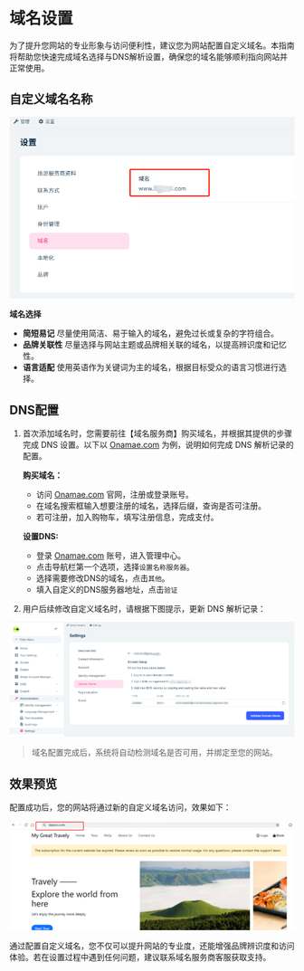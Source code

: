 # 域名设置

为了提升您网站的专业形象与访问便利性，建议您为网站配置自定义域名。本指南将帮助您快速完成域名选择与DNS解析设置，确保您的域名能够顺利指向网站并正常使用。

## 自定义域名名称

![自定义域名名称](images/www.jpg)

**域名选择**

- **简短易记**   尽量使用简洁、易于输入的域名，避免过长或复杂的字符组合。
- **品牌关联性** 尽量选择与网站主题或品牌相关联的域名，以提高辨识度和记忆性。
- **语言适配**   使用英语作为关键词为主的域名，根据目标受众的语言习惯进行选择。

## DNS配置

 1. 首次添加域名时，您需要前往【域名服务商】购买域名，并根据其提供的步骤完成 DNS 设置。以下以 [Onamae.com](https://www.onamae.com/) 为例，说明如何完成 DNS 解析记录的配置。

    **购买域名：**
    - 访问 [Onamae.com](https://www.onamae.com/) 官网，注册或登录账号。
    - 在域名搜索框输入想要注册的域名，选择后缀，查询是否可注册。
    - 若可注册，加入购物车，填写注册信息，完成支付。

    **设置DNS:**
    - 登录 [Onamae.com](https://www.onamae.com/) 账号，进入管理中心。
    - 点击导航栏第一个选项，选择`设置名称服务器`。
    - 选择需要修改DNS的域名，点击`其他`。
    - 填入自定义的DNS服务器地址，点击`验证`

 2. 用户后续修改自定义域名时，请根据下图提示，更新 DNS 解析记录：

![DNS配置](images/DNS.jpg)

>域名配置完成后，系统将自动检测域名是否可用，并绑定至您的网站。

## 效果预览

配置成功后，您的网站将通过新的自定义域名访问，效果如下：

![更改域名后的网站](images/www-webside.jpg)

通过配置自定义域名，您不仅可以提升网站的专业度，还能增强品牌辨识度和访问体验。若在设置过程中遇到任何问题，建议联系域名服务商客服获取支持。
